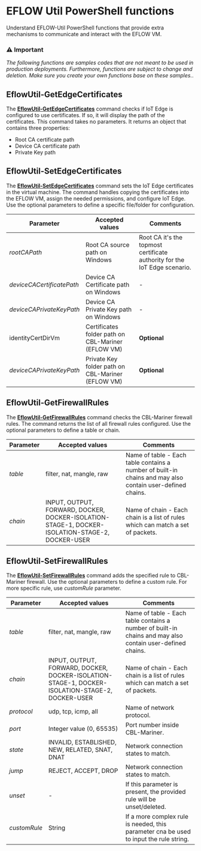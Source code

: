 # EFLOW Util PowerShell functions
Understand EFLOW-Util PowerShell functions that provide extra mechanisms to communicate and interact with the EFLOW VM. 

### :warning: Important
 _The following functions are samples codes that are not meant to be used in production deployments. Furthermore, functions are subject to change and deletion. Make sure you create your own functions base on these samples._.
 
 
 ## EflowUtil-GetEdgeCertificates
 The [**EflowUtil-GetEdgeCertificates**](./EflowUtil-GetEdgeCertificates.ps1) command checks if IoT Edge is configured to use certificates. If so, it will display the path of the certificates. 
 This command takes no parameters. It returns an object that contains three properties:
 - Root CA certificate path
 - Device CA certificate path
 - Private Key path
 
  ## EflowUtil-SetEdgeCertificates
 The [**EflowUtil-SetEdgeCertificates**](./EflowUtil-SetEdgeCertificates.ps1) command sets the IoT Edge certificates in the virtual machine. The command handles copying the certificates into the EFLOW VM, assign the needed permissions, and configure IoT Edge. Use the optional parameters to define a specific file/folder for configuration.
 
| Parameter | Accepted values | Comments |
| --------- | --------------- | -------- |
| _rootCAPath_ | Root CA source path on Windows | Root CA it's the topmost certificate authority for the IoT Edge scenario. |
| _deviceCACertificatePath_ | Device CA Certificate path on Windows | - |
| _deviceCAPrivateKeyPath_ | Device CA Private Key path on Windows | - |
| identityCertDirVm |  Certificates folder path on CBL-Mariner (EFLOW VM) | **Optional** |
| _deviceCAPrivateKeyPath_ |  Private Key folder path on CBL-Mariner (EFLOW VM) | **Optional** |


 ## EflowUtil-GetFirewallRules
 The [**EflowUtil-GetFirewallRules**](./EflowUtil-GetFirewallRules.ps1) command checks the CBL-Mariner firewall rules. 
 The command returns the list of all firewall rules configured. Use the optional parameters to define a table or chain.
 
| Parameter | Accepted values | Comments |
| --------- | --------------- | -------- |
| _table_ | filter, nat, mangle, raw | Name of table - Each table contains a number of built-in chains and may also contain user-defined chains. |
| _chain_ | INPUT, OUTPUT, FORWARD, DOCKER, DOCKER-ISOLATION-STAGE-1, DOCKER-ISOLATION-STAGE-2, DOCKER-USER | Name of chain - Each chain is a list of rules which can match a set of packets.  |

 ## EflowUtil-SetFirewallRules
 The [**EflowUtil-SetFirewallRules**](./EflowUtil-GetFirewallRules.ps1) command adds the specified rule to CBL-Mariner firewall. 
 Use the optional parameters to define a custom rule. For more specific rule, use _customRule_ parameter.
 
| Parameter | Accepted values | Comments |
| --------- | --------------- | -------- |
| _table_ | filter, nat, mangle, raw | Name of table - Each table contains a number of built-in chains and may also contain user-defined chains. |
| _chain_ | INPUT, OUTPUT, FORWARD, DOCKER, DOCKER-ISOLATION-STAGE-1, DOCKER-ISOLATION-STAGE-2, DOCKER-USER | Name of chain - Each chain is a list of rules which can match a set of packets.  |
| _protocol_ | udp, tcp, icmp, all | Name of network protocol. |
| _port_ | Integer value (0, 65535) | Port number inside CBL-Mariner. |
| _state_ | INVALID, ESTABLISHED, NEW, RELATED, SNAT, DNAT | Network connection states to match. |
| _jump_ | REJECT, ACCEPT, DROP | Network connection states to match. |
| _unset_ | - | If this parameter is present, the provided rule will be unset/deleted. |
| _customRule_ | String |  If a more complex rule is needed, this parameter cna be used to input the rule string. |

